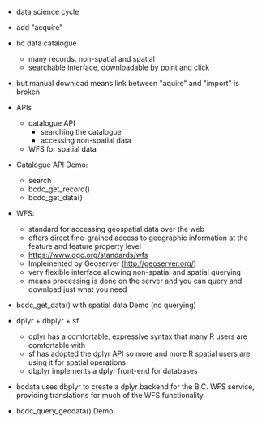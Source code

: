 
- data science cycle
- add "acquire"

- bc data catalogue
  - many records, non-spatial and spatial
  - searchable interface, downloadable by point and click

- but manual download means link between "aquire" and "import" is broken

- APIs
  - catalogue API
      - searching the catalogue
      - accessing non-spatial data
  - WFS for spatial data
  
- Catalogue API Demo:
  - search
  - bcdc_get_record()
  - bcdc_get_data()
  
- WFS: 
  - standard for accessing geospatial data over the web
  - offers direct fine-grained access to geographic information at the feature and feature property level
  - https://www.ogc.org/standards/wfs
  - Implemented by Geoserver (http://geoserver.org/)
  - very flexible interface allowing non-spatial and spatial querying
  - means processing is done on the server and you can query and download just 
  what you need
  
- bcdc_get_data() with spatial data Demo (no querying)
  
- dplyr + dbplyr + sf
  - dplyr has a comfortable, expressive syntax that many R users are comfortable with
  - sf has adopted the dplyr API so more and more R spatial users are using it for
  spatial operations
  - dbplyr implements a dplyr front-end for databases
  
- bcdata uses dbplyr to create a dplyr backend for the B.C. WFS service, providing
 translations for much of the WFS functionality.
 
- bcdc_query_geodata() Demo
